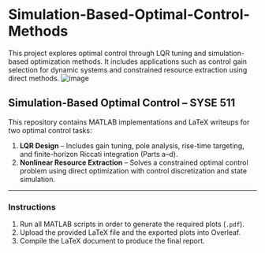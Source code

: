 # Simulation-Based-Optimal-Control-Methods
This project explores optimal control through LQR tuning and simulation-based optimization methods. It includes applications such as control gain selection for dynamic systems and constrained resource extraction using direct methods.
![image](https://github.com/user-attachments/assets/698eded0-4e20-43fd-943d-6fc0bc6d64a7)

## Simulation-Based Optimal Control – SYSE 511

This repository contains MATLAB implementations and LaTeX writeups for two optimal control tasks:  
1. **LQR Design** – Includes gain tuning, pole analysis, rise-time targeting, and finite-horizon Riccati integration (Parts a–d).  
2. **Nonlinear Resource Extraction** – Solves a constrained optimal control problem using direct optimization with control discretization and state simulation.

---

### Instructions

1. Run all MATLAB scripts in order to generate the required plots (`.pdf`).  
2. Upload the provided LaTeX file and the exported plots into Overleaf.  
3. Compile the LaTeX document to produce the final report.
